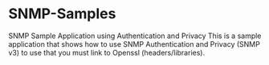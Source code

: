 # SNMP-Samples
SNMP Sample Application using Authentication and Privacy
This is a sample application that shows how to use SNMP Authentication and Privacy (SNMP v3) to use that you must link to Openssl (headers/libraries).
